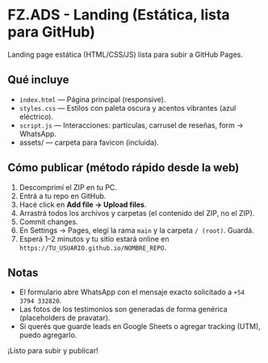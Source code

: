 # FZ.ADS - Landing (Estática, lista para GitHub)

Landing page estática (HTML/CSS/JS) lista para subir a GitHub Pages.

## Qué incluye
- `index.html` — Página principal (responsive).
- `styles.css` — Estilos con paleta oscura y acentos vibrantes (azul eléctrico).
- `script.js` — Interacciones: partículas, carrusel de reseñas, form -> WhatsApp.
- assets/ — carpeta para favicon (incluida).

## Cómo publicar (método rápido desde la web)
1. Descomprimí el ZIP en tu PC.
2. Entrá a tu repo en GitHub.
3. Hacé click en **Add file → Upload files**.
4. Arrastrá todos los archivos y carpetas (el contenido del ZIP, no el ZIP).
5. Commit changes.
6. En Settings → Pages, elegí la rama `main` y la carpeta `/ (root)`. Guardá.
7. Esperá 1–2 minutos y tu sitio estará online en `https://TU_USUARIO.github.io/NOMBRE_REPO`.

## Notas
- El formulario abre WhatsApp con el mensaje exacto solicitado a `+54 3794 332820`.
- Las fotos de los testimonios son generadas de forma genérica (placeholders de pravatar).
- Si querés que guarde leads en Google Sheets o agregar tracking (UTM), puedo agregarlo.

¡Listo para subir y publicar!
